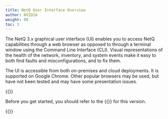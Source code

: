 ```yaml
---
title: NetQ User Interface Overview
author: NVIDIA
weight: 90
toc: 3
---
```

The NetQ 3.x graphical user interface (UI) enables you to access NetQ capabilities through a web browser as opposed to through a terminal window using the Command Line Interface (CLI). Visual representations of the health of the network, inventory, and system events make it easy to both find faults and misconfigurations, and to fix them.

The UI is accessible from both on-premises and cloud deployments. It is supported on Google Chrome. Other popular browsers may be used, but have not been tested and may have some presentation issues.

{{<notice tip>}}

Before you get started, you should refer to the {{<link title="NVIDIA NetQ 3.2 Release Notes" text="release notes">}} for this version.

{{</notice>}}

